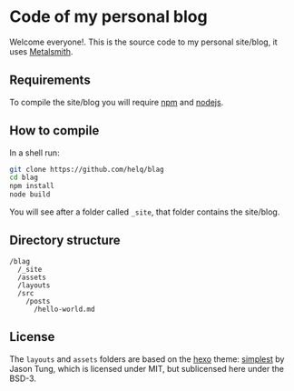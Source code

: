 # Code of my personal blog #

Welcome everyone!. This is the source code to my personal site/blog, it uses
[Metalsmith][].

[Metalsmith]: http://www.metalsmith.io/ (Metalsmith's official site)

## Requirements ##
To compile the site/blog you will require [npm]() and [nodejs]().

[npm]: https://www.npmjs.com/ (npm's official site)
[nodejs]: https://nodejs.org/ (nodejs's official site)

## How to compile ##
In a shell run:

``` .sh
git clone https://github.com/helq/blag
cd blag
npm install
node build
```

You will see after a folder called `_site`, that folder contains the site/blog.

## Directory structure ##

```
/blag
  /_site
  /assets
  /layouts
  /src
    /posts
      /hello-world.md
```

## License ##

The `layouts` and `assets` folders are based on the [hexo][] theme:
[simplest][] by Jason Tung, which is licensed under MIT, but sublicensed here
under the BSD-3.

[hexo]: https://hexo.io/ (Hexo's official website)
[simplest]: https://github.com/dnxbf321/hexo-theme-simplest (github link to hexo theme)
